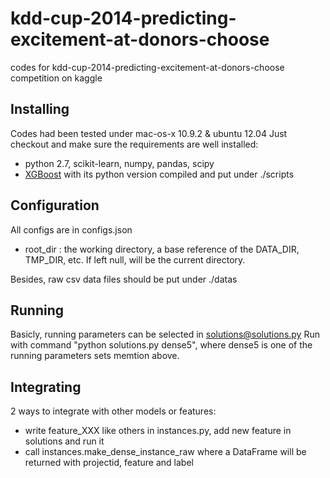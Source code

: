 kdd-cup-2014-predicting-excitement-at-donors-choose
======

codes for kdd-cup-2014-predicting-excitement-at-donors-choose competition on kaggle

Installing
----------------
Codes had been tested under mac-os-x 10.9.2 & ubuntu 12.04
Just checkout and make sure the requirements are well installed:
- python 2.7, scikit-learn, numpy, pandas, scipy
- [XGBoost](https://github.com/tqchen/xgboost) with its python version compiled and put under ./scripts

Configuration
----------------
All configs are in configs.json
- root\_dir : the working directory, a base reference of the DATA\_DIR, TMP\_DIR, etc. If left null, will be the current directory.

Besides, raw csv data files should be put under ./datas

Running
----------------
Basicly, running parameters can be selected in solutions@solutions.py
Run with command "python solutions.py dense5", where dense5 is one of the running parameters sets memtion above.

Integrating
----------------
2 ways to integrate with other models or features:
- write feature\_XXX like others in instances.py, add new feature in solutions and run it
- call instances.make\_dense\_instance\_raw where a DataFrame will be returned with projectid, feature and label

